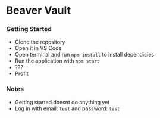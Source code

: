 # Beaver Vault

### Getting Started

- Clone the repository
- Open it in VS Code
- Open terminal and run `npm install` to install dependicies
- Run the application with `npm start`
- ???
- Profit

### Notes

- Getting started doesnt do anything yet
- Log in with email: `test` and password: `test`
